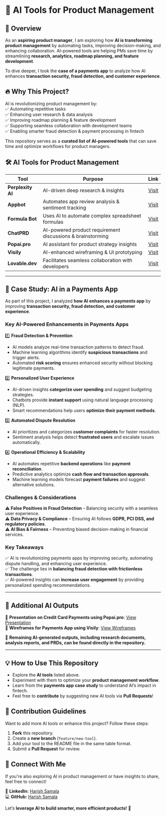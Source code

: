 # 🚀 AI Tools for Product Management  

## 📌 Overview  
As an **aspiring product manager**, I am exploring how **AI is transforming product management** by automating tasks, improving decision-making, and enhancing collaboration. AI-powered tools are helping PMs save time by streamlining **research, analytics, roadmap planning, and feature development**.  

To dive deeper, I took the **case of a payments app** to analyze how AI enhances **transaction security, fraud detection, and customer experience**.  

## 🔥 Why This Project?  
AI is revolutionizing product management by:  
✅ Automating repetitive tasks  
✅ Enhancing user research & data analysis  
✅ Improving roadmap planning & feature development  
✅ Supporting seamless collaboration with development teams  
✅ Enabling smarter fraud detection & payment processing in fintech  

This repository serves as a **curated list of AI-powered tools** that can save time and optimize workflows for product managers.  

## 🛠 AI Tools for Product Management  

| Tool | Purpose | Link |
|------|---------|------|
| **Perplexity AI** | AI-driven deep research & insights | [Visit](https://www.perplexity.ai/search) |
| **Appbot** | Automates app review analysis & sentiment tracking | [Visit](https://app.appbot.co/myapps) |
| **Formula Bot** | Uses AI to automate complex spreadsheet formulas | [Visit](https://app.formulabot.com/) |
| **ChatPRD** | AI-powered product requirement discussions & brainstorming | [Visit](https://app.chatprd.ai/chat) |
| **Popai.pro** | AI assistant for product strategy insights | [Visit](https://www.popai.pro/chat) |
| **Visily** | AI-enhanced wireframing & UI prototyping | [Visit](https://app.visily.ai/) |
| **Lovable.dev** | Facilitates seamless collaboration with developers | [Visit](https://lovable.dev/projects) |

---

## 🏦 Case Study: AI in a Payments App  
As part of this project, I analyzed **how AI enhances a payments app** by improving **transaction security, fraud detection, and customer experience**.  

### **Key AI-Powered Enhancements in Payments Apps**  
1️⃣ **Fraud Detection & Prevention**  
- AI models analyze real-time transaction patterns to detect fraud.  
- Machine learning algorithms identify **suspicious transactions** and trigger alerts.  
- Automated **risk scoring** ensures enhanced security without blocking legitimate payments.  

2️⃣ **Personalized User Experience**  
- AI-driven insights **categorize user spending** and suggest budgeting strategies.  
- Chatbots provide **instant support** using natural language processing (NLP).  
- Smart recommendations help users **optimize their payment methods**.  

3️⃣ **Automated Dispute Resolution**  
- AI prioritizes and categorizes **customer complaints** for faster resolution.  
- Sentiment analysis helps detect **frustrated users** and escalate issues automatically.  

4️⃣ **Operational Efficiency & Scalability**  
- AI automates repetitive **backend operations** like **payment reconciliation**.  
- Predictive analytics optimize **cash flow and transaction approvals**.  
- Machine learning models forecast **payment failures** and suggest alternative solutions.  

### **Challenges & Considerations**  
⚠️ **False Positives in Fraud Detection** – Balancing security with a seamless user experience.  
⚠️ **Data Privacy & Compliance** – Ensuring AI follows **GDPR, PCI DSS, and regulatory policies**.  
⚠️ **AI Bias & Fairness** – Preventing biased decision-making in financial services.  

### **Key Takeaways**  
✅ AI is revolutionizing payments apps by improving security, automating dispute handling, and enhancing user experience.  
✅ The challenge lies in **balancing fraud detection with frictionless transactions**.  
✅ AI-powered insights can **increase user engagement** by providing personalized spending recommendations.  

---

## 📂 Additional AI Outputs  

🔹 **Presentation on Credit Card Payments using Popai.pro**: [View Presentation](https://www.popai.pro/share.html?shareKey=a14bf0c2a7d4219527cf1c0df215ced6a241acca7d881e6a21f8dda42ebe64ca&utm_source=presentationsharepage&inviteCode=IN_A27Bp3KmAsc)  
🔹 **Wireframes for Payments App using Visily**: [View Wireframes](https://app.visily.ai/projects/a9159e33-5423-4d4e-9209-d783c6a75dc4/boards/1703159)  

📌 **Remaining AI-generated outputs, including research documents, analysis reports, and PRDs, can be found directly in the repository.**  

---

## 💡 How to Use This Repository  
- Explore the **AI tools** listed above.  
- Experiment with them to optimize your **product management workflow**.  
- Learn from the **payments app case study** to understand AI’s impact in fintech.  
- Feel free to **contribute** by suggesting new AI tools via **Pull Requests**!  

## 🎯 Contribution Guidelines  
Want to add more AI tools or enhance this project? Follow these steps:  
1. **Fork** this repository.  
2. Create a **new branch** (`feature/new-tool`).  
3. Add your tool to the README file in the same table format.  
4. Submit a **Pull Request** for review.  

## 📌 Connect With Me  
If you're also exploring AI in product management or have insights to share, feel free to connect!  

🔗 **LinkedIn:** [Harish Samala](https://www.linkedin.com/in/samala-harish)  
💻 **GitHub:** [Harish Samala](https://github.com/samalaharish)  

Let’s **leverage AI to build smarter, more efficient products!** 🚀  
